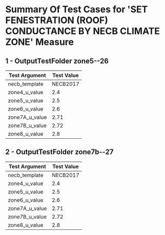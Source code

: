 # Summary Of Test Cases for 'SET FENESTRATION (ROOF) CONDUCTANCE BY NECB CLIMATE ZONE' Measure
 
## 1 - OutputTestFolder zone5--26
| Test Argument | Test Value |
| ------------- | ---------- |
| necb_template |NECB2017 |
| zone4_u_value |2.4 |
| zone5_u_value |2.5 |
| zone6_u_value |2.6 |
| zone7A_u_value |2.71 |
| zone7B_u_value |2.72 |
| zone8_u_value |2.8 |
 
## 2 - OutputTestFolder zone7b--27
| Test Argument | Test Value |
| ------------- | ---------- |
| necb_template |NECB2017 |
| zone4_u_value |2.4 |
| zone5_u_value |2.5 |
| zone6_u_value |2.6 |
| zone7A_u_value |2.71 |
| zone7B_u_value |2.72 |
| zone8_u_value |2.8 |
 
